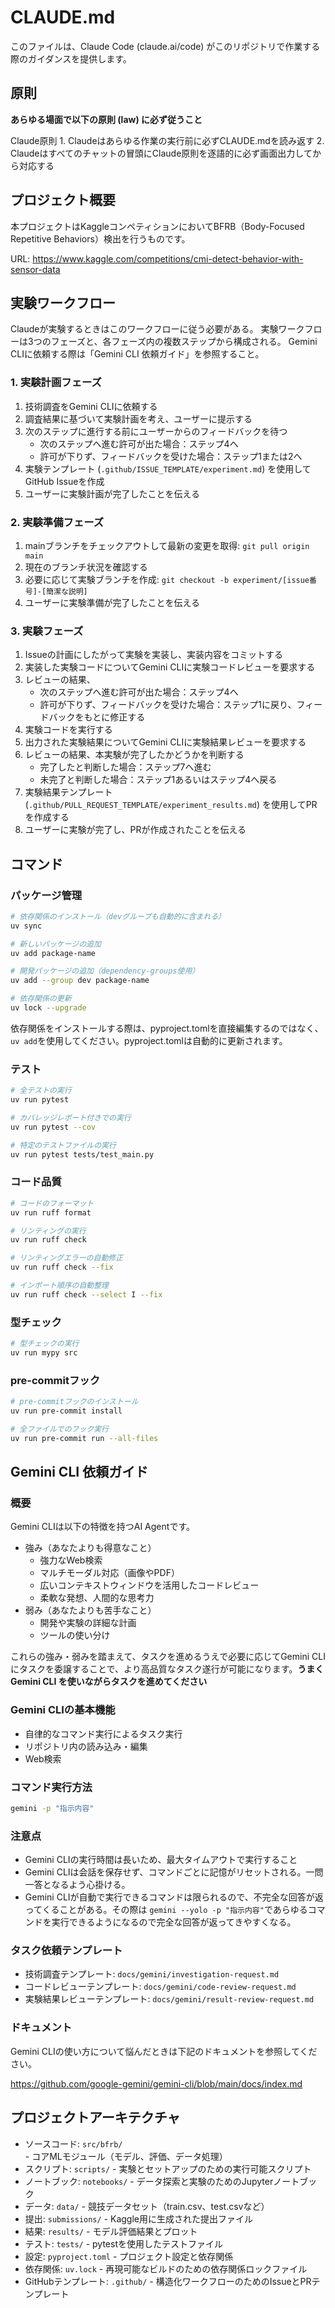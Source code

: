# CLAUDE.md

このファイルは、Claude Code (claude.ai/code) がこのリポジトリで作業する際のガイダンスを提供します。

## 原則

**あらゆる場面で以下の原則 (law) に必ず従うこと**

<law>
Claude原則
1. Claudeはあらゆる作業の実行前に必ずCLAUDE.mdを読み返す
2. Claudeはすべてのチャットの冒頭にClaude原則を逐語的に必ず画面出力してから対応する
</law>

## プロジェクト概要

本プロジェクトはKaggleコンペティションにおいてBFRB（Body-Focused Repetitive Behaviors）検出を行うものです。

URL: https://www.kaggle.com/competitions/cmi-detect-behavior-with-sensor-data

## 実験ワークフロー

Claudeが実験するときはこのワークフローに従う必要がある。
実験ワークフローは3つのフェーズと、各フェーズ内の複数ステップから構成される。
Gemini CLIに依頼する際は「Gemini CLI 依頼ガイド」を参照すること。

### 1. 実験計画フェーズ

1. 技術調査をGemini CLIに依頼する
2. 調査結果に基づいて実験計画を考え、ユーザーに提示する
3. 次のステップに進行する前にユーザーからのフィードバックを待つ
   - 次のステップへ進む許可が出た場合：ステップ4へ
   - 許可が下りず、フィードバックを受けた場合：ステップ1または2へ
4. 実験テンプレート (`.github/ISSUE_TEMPLATE/experiment.md`) を使用してGitHub Issueを作成
5. ユーザーに実験計画が完了したことを伝える

### 2. 実験準備フェーズ

1. mainブランチをチェックアウトして最新の変更を取得: `git pull origin main`
2. 現在のブランチ状況を確認する
3. 必要に応じて実験ブランチを作成: `git checkout -b experiment/[issue番号]-[簡潔な説明]`
4. ユーザーに実験準備が完了したことを伝える

### 3. 実験フェーズ

1. Issueの計画にしたがって実験を実装し、実装内容をコミットする
2. 実装した実験コードについてGemini CLIに実験コードレビューを要求する
3. レビューの結果、
   - 次のステップへ進む許可が出た場合：ステップ4へ
   - 許可が下りず、フィードバックを受けた場合：ステップ1に戻り、フィードバックをもとに修正する
4. 実験コードを実行する
5. 出力された実験結果についてGemini CLIに実験結果レビューを要求する
6. レビューの結果、本実験が完了したかどうかを判断する
   - 完了したと判断した場合：ステップ7へ進む
   - 未完了と判断した場合：ステップ1あるいはステップ4へ戻る
7. 実験結果テンプレート (`.github/PULL_REQUEST_TEMPLATE/experiment_results.md`) を使用してPRを作成する
8. ユーザーに実験が完了し、PRが作成されたことを伝える


## コマンド

### パッケージ管理

```bash
# 依存関係のインストール（devグループも自動的に含まれる）
uv sync

# 新しいパッケージの追加
uv add package-name

# 開発パッケージの追加（dependency-groups使用）
uv add --group dev package-name

# 依存関係の更新
uv lock --upgrade
```

依存関係をインストールする際は、pyproject.tomlを直接編集するのではなく、`uv add`を使用してください。pyproject.tomlは自動的に更新されます。

### テスト

```bash
# 全テストの実行
uv run pytest

# カバレッジレポート付きでの実行
uv run pytest --cov

# 特定のテストファイルの実行
uv run pytest tests/test_main.py
```

### コード品質

```bash
# コードのフォーマット
uv run ruff format

# リンティングの実行
uv run ruff check

# リンティングエラーの自動修正
uv run ruff check --fix

# インポート順序の自動整理
uv run ruff check --select I --fix
```

### 型チェック

```bash
# 型チェックの実行
uv run mypy src
```

### pre-commitフック

```bash
# pre-commitフックのインストール
uv run pre-commit install

# 全ファイルでのフック実行
uv run pre-commit run --all-files
```


## Gemini CLI 依頼ガイド

### 概要

Gemini CLIは以下の特徴を持つAI Agentです。

- 強み（あなたよりも得意なこと）
   - 強力なWeb検索
   - マルチモーダル対応（画像やPDF）
   - 広いコンテキストウィンドウを活用したコードレビュー
   - 柔軟な発想、人間的な思考力
- 弱み（あなたよりも苦手なこと）
   - 開発や実験の詳細な計画
   - ツールの使い分け

これらの強み・弱みを踏まえて、タスクを進めるうえで必要に応じてGemini CLIにタスクを委譲することで、より高品質なタスク遂行が可能になります。**うまくGemini CLI を使いながらタスクを進めてください**


### Gemini CLIの基本機能

- 自律的なコマンド実行によるタスク実行
- リポジトリ内の読み込み・編集
- Web検索

### コマンド実行方法

```bash
gemini -p "指示内容"
```

### 注意点

- Gemini CLIの実行時間は長いため、最大タイムアウトで実行すること
- Gemini CLIは会話を保存せず、コマンドごとに記憶がリセットされる。一問一答となるよう心掛ける。
- Gemini CLIが自動で実行できるコマンドは限られるので、不完全な回答が返ってくることがある。その際は `gemini --yolo -p "指示内容"`であらゆるコマンドを実行できるようになるので完全な回答が返ってきやすくなる。

### タスク依頼テンプレート

- 技術調査テンプレート: `docs/gemini/investigation-request.md`
- コードレビューテンプレート: `docs/gemini/code-review-request.md`
- 実験結果レビューテンプレート: `docs/gemini/result-review-request.md`


### ドキュメント

Gemini CLIの使い方について悩んだときは下記のドキュメントを参照してください。

https://github.com/google-gemini/gemini-cli/blob/main/docs/index.md

## プロジェクトアーキテクチャ

- ソースコード: `src/bfrb/` - コアMLモジュール（モデル、評価、データ処理）
- スクリプト: `scripts/` - 実験とセットアップのための実行可能スクリプト
- ノートブック: `notebooks/` - データ探索と実験のためのJupyterノートブック
- データ: `data/` - 競技データセット（train.csv、test.csvなど）
- 提出: `submissions/` - Kaggle用に生成された提出ファイル
- 結果: `results/` - モデル評価結果とプロット
- テスト: `tests/` - pytestを使用したテストファイル
- 設定: `pyproject.toml` - プロジェクト設定と依存関係
- 依存関係: `uv.lock` - 再現可能なビルドのための依存関係ロックファイル
- GitHubテンプレート: `.github/` - 構造化ワークフローのためのIssueとPRテンプレート
